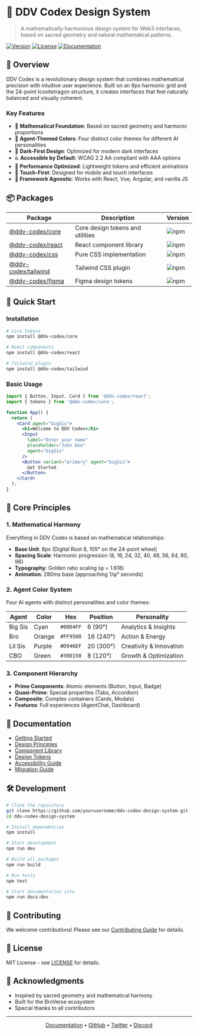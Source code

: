 # 🔮 DDV Codex Design System

> A mathematically-harmonious design system for Web3 interfaces, based on sacred geometry and natural mathematical patterns.

[![Version](https://img.shields.io/npm/v/@ddv-codex/core)](https://www.npmjs.com/package/@ddv-codex/core)
[![License](https://img.shields.io/badge/license-MIT-blue.svg)](LICENSE)
[![Documentation](https://img.shields.io/badge/docs-live-brightgreen)](https://ddv-codex.design)

## 🌟 Overview

DDV Codex is a revolutionary design system that combines mathematical precision with intuitive user experience. Built on an 8px harmonic grid and the 24-point Icositetragon structure, it creates interfaces that feel naturally balanced and visually coherent.

### Key Features

- 📐 **Mathematical Foundation**: Based on sacred geometry and harmonic proportions
- 🎨 **Agent-Themed Colors**: Four distinct color themes for different AI personalities
- 🌙 **Dark-First Design**: Optimized for modern dark interfaces
- ♿ **Accessible by Default**: WCAG 2.2 AA compliant with AAA options
- 🚀 **Performance Optimized**: Lightweight tokens and efficient animations
- 📱 **Touch-First**: Designed for mobile and touch interfaces
- 🔧 **Framework Agnostic**: Works with React, Vue, Angular, and vanilla JS

## 📦 Packages

| Package | Description | Version |
|---------|-------------|---------|
| [@ddv-codex/core](./packages/core) | Core design tokens and utilities | ![npm](https://img.shields.io/npm/v/@ddv-codex/core) |
| [@ddv-codex/react](./packages/react) | React component library | ![npm](https://img.shields.io/npm/v/@ddv-codex/react) |
| [@ddv-codex/css](./packages/css) | Pure CSS implementation | ![npm](https://img.shields.io/npm/v/@ddv-codex/css) |
| [@ddv-codex/tailwind](./packages/tailwind) | Tailwind CSS plugin | ![npm](https://img.shields.io/npm/v/@ddv-codex/tailwind) |
| [@ddv-codex/figma](./packages/figma) | Figma design tokens | ![npm](https://img.shields.io/npm/v/@ddv-codex/figma) |

## 🚀 Quick Start

### Installation

```bash
# Core tokens
npm install @ddv-codex/core

# React components
npm install @ddv-codex/react

# Tailwind plugin
npm install @ddv-codex/tailwind
```

### Basic Usage

```jsx
import { Button, Input, Card } from '@ddv-codex/react';
import { tokens } from '@ddv-codex/core';

function App() {
  return (
    <Card agent="bigSis">
      <h1>Welcome to DDV Codex</h1>
      <Input 
        label="Enter your name" 
        placeholder="John Doe"
        agent="bigSis"
      />
      <Button variant="primary" agent="bigSis">
        Get Started
      </Button>
    </Card>
  );
}
```

## 📐 Core Principles

### 1. Mathematical Harmony

Everything in DDV Codex is based on mathematical relationships:

- **Base Unit**: 8px (Digital Root 8, 105° on the 24-point wheel)
- **Spacing Scale**: Harmonic progression (8, 16, 24, 32, 40, 48, 56, 64, 80, 96)
- **Typography**: Golden ratio scaling (φ = 1.618)
- **Animation**: 280ms base (approaching 1/φ² seconds)

### 2. Agent Color System

Four AI agents with distinct personalities and color themes:

| Agent | Color | Hex | Position | Personality |
|-------|-------|-----|----------|-------------|
| Big Sis | Cyan | `#00D4FF` | 6 (90°) | Analytics & Insights |
| Bro | Orange | `#FF9500` | 16 (240°) | Action & Energy |
| Lil Sis | Purple | `#D946EF` | 20 (300°) | Creativity & Innovation |
| CBO | Green | `#30D158` | 8 (120°) | Growth & Optimization |

### 3. Component Hierarchy

- **Prime Components**: Atomic elements (Button, Input, Badge)
- **Quasi-Prime**: Special properties (Tabs, Accordion)  
- **Composite**: Complex containers (Cards, Modals)
- **Features**: Full experiences (AgentChat, Dashboard)

## 📖 Documentation

- [Getting Started](./docs/getting-started.md)
- [Design Principles](./docs/principles.md)
- [Component Library](./docs/components.md)
- [Design Tokens](./docs/tokens.md)
- [Accessibility Guide](./docs/accessibility.md)
- [Migration Guide](./docs/migration.md)

## 🛠️ Development

```bash
# Clone the repository
git clone https://github.com/yourusername/ddv-codex-design-system.git
cd ddv-codex-design-system

# Install dependencies
npm install

# Start development
npm run dev

# Build all packages
npm run build

# Run tests
npm test

# Start documentation site
npm run docs:dev
```

## 🤝 Contributing

We welcome contributions! Please see our [Contributing Guide](CONTRIBUTING.md) for details.

## 📄 License

MIT License - see [LICENSE](LICENSE) for details.

## 🙏 Acknowledgments

- Inspired by sacred geometry and mathematical harmony
- Built for the BroVerse ecosystem
- Special thanks to all contributors

---

<p align="center">
  <a href="https://ddv-codex.design">Documentation</a> •
  <a href="https://github.com/yourusername/ddv-codex-design-system">GitHub</a> •
  <a href="https://twitter.com/ddvcodex">Twitter</a> •
  <a href="https://discord.gg/ddvcodex">Discord</a>
</p>